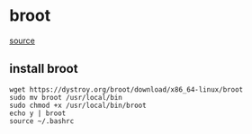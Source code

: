 # broot
[source](https://computingforgeeks.com/broot-easy-directory-trees-navigation-in-linux/)  

## install broot
```
wget https://dystroy.org/broot/download/x86_64-linux/broot
sudo mv broot /usr/local/bin
sudo chmod +x /usr/local/bin/broot
echo y | broot
source ~/.bashrc
```
